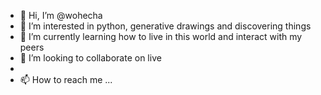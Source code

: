 - 👋 Hi, I’m @wohecha
- 👀 I’m interested in python, generative drawings and discovering things
- 🌱 I’m currently learning how to live in this world and interact with my peers
- 💞️ I’m looking to collaborate on live 
- 
- 📫 How to reach me ...

<!---
wohecha/wohecha is a ✨ special ✨ repository because its `README.md` (this file) appears on your GitHub profile.
You can click the Preview link to take a look at your changes.
--->
